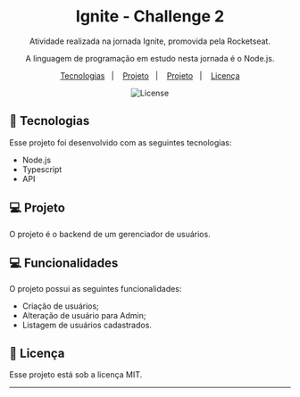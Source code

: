 <h1 align="center">Ignite - Challenge 2</h1>

<p align="center">
Atividade realizada na jornada Ignite, promovida pela Rocketseat.
</p>
<p align="center">
A linguagem de programação em estudo nesta jornada é o Node.js.
</p>

<p align="center">
  <a href="#-tecnologias">Tecnologias</a>&nbsp;&nbsp;&nbsp;|&nbsp;&nbsp;&nbsp;
  <a href="#-projeto">Projeto</a>&nbsp;&nbsp;&nbsp;|&nbsp;&nbsp;&nbsp;
  <a href="#-funcionalidades">Projeto</a>&nbsp;&nbsp;&nbsp;|&nbsp;&nbsp;&nbsp;
  <a href="#memo-licença">Licença</a>
</p>

<p align="center">
  <img alt="License" src="https://img.shields.io/static/v1?label=license&message=MIT&color=49AA26&labelColor=000000">
</p>

## 🚀 Tecnologias

Esse projeto foi desenvolvido com as seguintes tecnologias:

- Node.js
- Typescript
- API

## 💻 Projeto

O projeto é o backend de um gerenciador de usuários.

## 💻 Funcionalidades

O projeto possui as seguintes funcionalidades:

- Criação de usuários;
- Alteração de usuário para Admin;
- Listagem de usuários cadastrados.

## :memo: Licença

Esse projeto está sob a licença MIT.

---